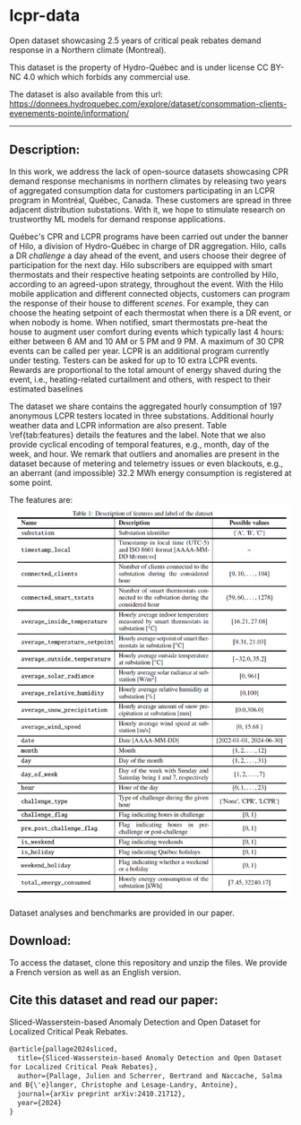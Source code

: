# lcpr-data
Open dataset showcasing 2.5 years of critical peak rebates demand response in a Northern climate (Montreal).

This dataset is the property of Hydro-Québec and is under license CC BY-NC 4.0 which which forbids any commercial use.

The dataset is also available from this url: https://donnees.hydroquebec.com/explore/dataset/consommation-clients-evenements-pointe/information/

---

## Description:
In this work, we address the lack of open-source datasets showcasing CPR demand response mechanisms in northern climates by releasing two years of aggregated consumption data for customers participating in an LCPR program in Montréal, Québec, Canada. These customers are spread in three adjacent distribution substations. With it, we hope to stimulate research on trustworthy ML models for demand response applications.

Québec's CPR and LCPR programs have been carried out under the banner of Hilo, a division of Hydro-Québec in charge of DR aggregation. Hilo, calls a DR *challenge* a day ahead of the event, and users choose their degree of participation for the next day. Hilo subscribers are equipped with smart thermostats and their respective heating setpoints are controlled by Hilo, according to an agreed-upon strategy, throughout the event. With the Hilo mobile application and different connected objects, customers can program the response of their house to different *scenes*. For example, they can choose the heating setpoint of each thermostat when there is a DR event, or when nobody is home. When notified, smart thermostats pre-heat the house to augment user comfort during events which typically last 4 hours: either between 6 AM and 10 AM or 5 PM and 9 PM. A maximum of 30 CPR events can be called per year. LCPR is an additional program currently under testing. Testers can be asked for up to 10 extra LCPR events. Rewards are proportional to the total amount of energy shaved during the event, i.e., heating-related curtailment and others, with respect to their estimated baselines

The dataset we share contains the aggregated hourly consumption of 197 anonymous LCPR testers located in three substations. Additional hourly weather data and LCPR information are also present. Table \ref{tab:features} details the features and the label. Note that we also provide cyclical encoding of temporal features, e.g., month, day of the week, and hour. We remark that outliers and anomalies are present in the dataset because of metering and telemetry issues or even blackouts, e.g., an aberrant (and impossible) 32.2 MWh energy consumption is registered at some point.

The features are:
![alt text](feat_lab.png)

Dataset analyses and benchmarks are provided in our paper.

## Download:
To access the dataset, clone this repository and unzip the files. We provide a French version as well as an English version.

## Cite this dataset and read our paper:
Sliced-Wasserstein-based Anomaly Detection and Open Dataset for Localized Critical Peak Rebates.
```
@article{pallage2024sliced,
  title={Sliced-Wasserstein-based Anomaly Detection and Open Dataset for Localized Critical Peak Rebates},
  author={Pallage, Julien and Scherrer, Bertrand and Naccache, Salma and B{\'e}langer, Christophe and Lesage-Landry, Antoine},
  journal={arXiv preprint arXiv:2410.21712},
  year={2024}
}
```
